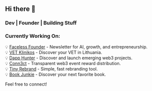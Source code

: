 ## Hi there 👋  
### Dev | Founder | Building Stuff  

### Currently Working On:  
💡 [Faceless Founder](https://facelessfounder.com?utm_source=github.com&utm_medium=about_me&utm_campaign=marius0x) - Newsletter for AI, growth, and entrepreneurship.  
💡 [VET Klinikos](https://vetklinikos.lt?utm_source=github.com&utm_medium=about_me&utm_campaign=marius0x) - Discover your VET in Lithuania.  
💡 [Dapp Hunter](https://dapphunter.com?utm_source=github.com&utm_medium=about_me&utm_campaign=marius0x) - Discover and launch emerging web3 projects.  
💡 [Conn3ct](https://conn3ct.app?utm_source=github.com&utm_medium=about_me&utm_campaign=marius0x) - Transparent web3 event reward distribution.  
💡 [Tiny Rebrand](https://www.tinyrebrand.com?utm_source=github.com&utm_medium=about_me&utm_campaign=marius0x) - Simple, fast rebranding tool.  
💡 [Book Junkie](https://www.bookjunkie.co?utm_source=github.com&utm_medium=about_me&utm_campaign=marius0x) - Discover your next favorite book.  

Feel free to connect!
